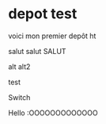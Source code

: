 # depot test

voici mon premier depôt ht

salut salut SALUT

alt alt2

test

Switch

Hello :OOOOOOOOOOOOO
